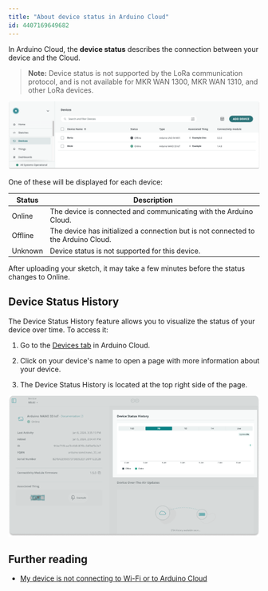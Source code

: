 ```yaml
---
title: "About device status in Arduino Cloud"
id: 4407169649682
---
```


In Arduino Cloud, the **device status** describes the connection between your device and the Cloud.

> **Note:** Device status is not supported by the LoRa communication protocol, and is not available for MKR WAN 1300, MKR WAN 1310, and other LoRa devices.

![Devices in Arduino Cloud with different statuses.](img/Board_status.png)

One of these will be displayed for each device: 

| Status           | Description                                                                            |
|------------------|----------------------------------------------------------------------------------------|
| Online           | The device is connected and communicating with the Arduino Cloud.                  |
| Offline          | The device has initialized a connection but is not connected to the Arduino Cloud. |
| Unknown                | Device status is not supported for this device. 

After uploading your sketch, it may take a few minutes before the status changes to Online.

## Device Status History

The Device Status History feature allows you to visualize the status of your device over time. To access it:

1. Go to the [Devices tab](https://app.arduino.cc/devices) in Arduino Cloud. 

2. Click on your device's name to open a page with more information about your device.

3. The Device Status History is located at the top right side of the page.

![Page with more information about a device, with the Device Status History feature highlited](img/device-status-history.png)

## Further reading

* [My device is not connecting to Wi-Fi or to Arduino Cloud](https://support.arduino.cc/hc/en-us/articles/360019355679-My-device-is-not-connecting-to-WiFi-or-to-IoT-Cloud)
